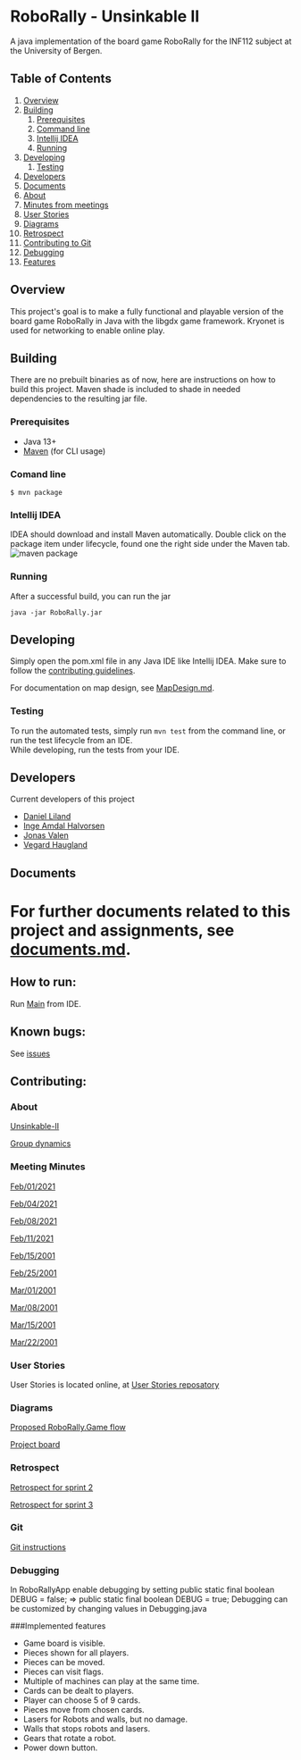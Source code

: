 
# RoboRally - Unsinkable II
A java implementation of the board game RoboRally for the INF112 subject at the
University of Bergen.

## Table of Contents
1. [Overview](#overview)
2. [Building](#building)
    1. [Prerequisites](#prerequisites)
    2. [Command line](#comand-line)
    3. [Intellij IDEA](#intellij-idea)
    4. [Running](#running)
3. [Developing](#developing)
   1. [Testing](#testing)
4. [Developers](#developers)
5. [Documents](#documents)
6. [About](#about)
7. [Minutes from meetings](#meeting-minutes)
8. [User Stories](#user-stories)
9. [Diagrams](#diagrams)
10. [Retrospect](#retrospect)
11. [Contributing to Git](#git)
12. [Debugging](#debugging)
13. [Features](#features)

## Overview
This project's goal is to make a fully functional and playable version of
the board game RoboRally in Java with the libgdx game framework. Kryonet is used
for networking to enable online play.

## Building
There are no prebuilt binaries as of now, here are instructions on how to build
this project.
Maven shade is included to shade in needed dependencies
to the resulting jar file.

### Prerequisites
- Java 13+
- [Maven](https://maven.apache.org/) (for CLI usage)

### Comand line
```shell
$ mvn package
```

### Intellij IDEA
IDEA should download and install Maven automatically.
Double click on the package item under lifecycle, found
one the right side under the Maven tab.  
![maven package](https://user-images.githubusercontent.com/3050747/109568552-5d858e80-7ae7-11eb-97d3-b623bf9b669a.png)

### Running
After a successful build, you can run the jar
```
java -jar RoboRally.jar
```

## Developing
Simply open the pom.xml file in any Java IDE like Intellij
IDEA. Make sure to follow the 
[contributing guidelines](./documentation/CONTRIBUTING.md).

For documentation on map design, see [MapDesign.md](./documentation/MapDesign.md).

### Testing
To run the automated tests, simply run `mvn test` from the command line,
or run the test lifecycle from an IDE.  
While developing, run the tests from your IDE.

## Developers
Current developers of this project
- [Daniel Liland](https://github.com/ende124)
- [Inge Amdal Halvorsen](https://github.com/Snowsock)
- [Jonas Valen](https://github.com/jonazbot)
- [Vegard Haugland](https://github.com/hauglandvegard)

## Documents
For further documents related to this project and assignments, see
[documents.md](./documentation/documents.md).
=======

## How to run:
Run 
[Main](src/main/java/RoboRally/Main.java)
from IDE.

## Known bugs:
See [issues](https://github.com/inf112-v21/Unsinkable-II/issues)

## Contributing:

### About

[Unsinkable-II](documentation/deliverables/Assignment1/about.md)

[Group dynamics](documentation/deliverables/Assignment1/ComplulsoryAssignment1.md)

### Meeting Minutes
[Feb/01/2021](documentation/deliverables/MinutesOfMeetings/2021.02.01.md)

[Feb/04/2021](documentation/deliverables/MinutesOfMeetings/2021.02.04.md)

[Feb/08/2021](documentation/deliverables/MinutesOfMeetings/2021.02.08.md)

[Feb/11/2021](documentation/deliverables/MinutesOfMeetings/2021.02.11.md)

[Feb/15/2001](documentation/deliverables/MinutesOfMeetings/minutes_15.02.21.md)

[Feb/25/2001](documentation/deliverables/MinutesOfMeetings/minutes_25.02.21.md)

[Mar/01/2001](documentation/deliverables/MinutesOfMeetings/minutes_03.01.21.md)

[Mar/08/2001](documentation/deliverables/MinutesOfMeetings/minutes_08.03.21.md)

[Mar/15/2001](documentation/deliverables/MinutesOfMeetings/minutes_15.03.21.md)

[Mar/22/2001](documentation/deliverables/MinutesOfMeetings/minutes_22.03.21.md)

### User Stories
User Stories is located online, at
[User Stories reposatory](https://github.com/inf112-v21/Unsinkable-II/projects)

### Diagrams
[Proposed RoboRally.Game flow](documentation/deliverables/Assignment1/RoboRally%20Flowchart.pdf)

[Project board](https://github.com/inf112-v21/Unsinkable-II/issues)

### Retrospect
[Retrospect for sprint 2](documentation/deliverables/Assignment2/Retrospect.md)

[Retrospect for sprint 3](documentation/deliverables/Assignment3/Retrospect.md)

### Git
[Git instructions](documentation/CONTRIBUTING.md)

### Debugging
In RoboRallyApp enable debugging by setting public static final boolean DEBUG = false; => public static final boolean DEBUG = true;
Debugging can be customized by changing values in Debugging.java

###Implemented features 
- Game board is visible.
- Pieces shown for all players.
- Pieces can be moved.
- Pieces can visit flags.
- Multiple of machines can play at the same time.
- Cards can be dealt to players.
- Player can choose 5 of 9 cards.
- Pieces move from chosen cards.
- Lasers for Robots and walls, but no damage.
- Walls that stops robots and lasers.
- Gears that rotate a robot.
- Power down button.

